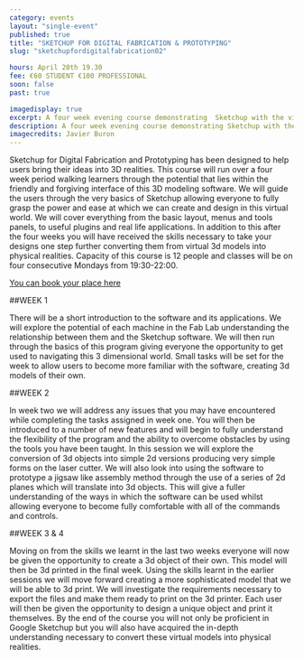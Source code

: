 ```yaml
---
category: events
layout: "single-event"
published: true
title: "SKETCHUP FOR DIGITAL FABRICATION & PROTOTYPING"
slug: "sketchupfordigitalfabrication02"

hours: April 20th 19.30
fee: €60 STUDENT €100 PROFESSIONAL
soon: false
past: true

imagedisplay: true
excerpt: A four week evening course demonstrating  Sketchup with the view to creating 3D drawings for use in conjunction with digital fabrication.
description: A four week evening course demonstrating Sketchup with the view to creating 3D drawings for use in conjunction with digital fabrication.
imagecredits: Javier Buron
---
```


Sketchup for Digital Fabrication and Prototyping has been designed to help users bring their ideas into 3D realities. This course will run over a four week period walking learners through the potential that lies within the friendly and forgiving interface of this 3D modeling software. We will guide the users through the very basics of Sketchup allowing everyone to fully grasp the power and ease at which we can create and design in this virtual world. We will cover everything from the basic layout, menus and tools panels, to useful plugins and real life applications. In addition to this after the four weeks you will have received the skills necessary to take your designs one step further converting them from virtual 3d models into physical realities.
Capacity of this course is 12 people and classes will be on four consecutive Mondays from 19:30-22:00.

[You can book your place here](http://fablablimerick.ticketleap.com/sketchup/)

##WEEK 1

There will be a short introduction to the software and its applications. We will explore the potential of each machine in the Fab Lab understanding the relationship between them and the Sketchup software. We will then run through the basics of this program giving everyone the opportunity to get used to navigating this 3 dimensional world. Small tasks will be set for the week to allow users to become more familiar with the software, creating 3d models of their own.

##WEEK 2

In week two we will address any issues that you may have encountered while completing the tasks assigned in week one. You will then be introduced to a number of new features and will begin to fully understand the flexibility of the program and the ability to overcome obstacles by using the tools you have been taught. In this session we will explore the conversion of 3d objects into simple 2d versions producing very simple forms on the laser cutter. We will also look into using the software to prototype a jigsaw like assembly method through the use of a series of 2d planes which will translate into 3d objects. This will give a fuller understanding of the ways in which the software can be used whilst allowing everyone to become fully comfortable with all of the commands and controls.

##WEEK 3 & 4

Moving on from the skills we learnt in the last two weeks everyone will now be given the opportunity to create a 3d object of their own. This model will then be 3d printed in the final week. Using the skills learnt in the earlier sessions we will move forward creating a more sophisticated model that we will be able to 3d print. We will investigate the requirements necessary to export the files and make them ready to print on the 3d printer. Each user will then be given the opportunity to design a unique object and print it themselves. By the end of the course you will not only be proficient in Google Sketchup but you will also have acquired the in-depth understanding necessary to convert these virtual models into physical realities.
